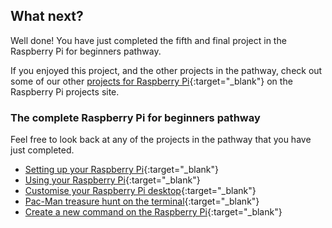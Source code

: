 ## What next?

Well done! You have just completed the fifth and final project in the Raspberry Pi for beginners pathway.

If you enjoyed this project, and the other projects in the pathway, check out some of our other [projects for Raspberry Pi](https://projects.raspberrypi.org/en/projects?hardware%5B%5D=raspberry-pi){:target="_blank"} on the Raspberry Pi projects site.

### The complete Raspberry Pi for beginners pathway

Feel free to look back at any of the projects in the pathway that you have just completed.
 
+ [Setting up your Raspberry Pi](https://projects.raspberrypi.org/en/projects/raspberry-pi-setting-up/){:target="_blank"}
+ [Using your Raspberry Pi](https://projects.raspberrypi.org/en/projects/raspberry-pi-using/){:target="_blank"}
+ [Customise your Raspberry Pi desktop](https://projects.raspberrypi.org/en/projects/custom-pi-desktop/){:target="_blank"}
+ [Pac-Man treasure hunt on the terminal](https://projects.raspberrypi.org/en/projects/pacman-terminal){:target="_blank"}
+ [Create a new command on the Raspberry Pi](https://projects.raspberrypi.org/en/projects/raspberry-pi-command/){:target="_blank"}


